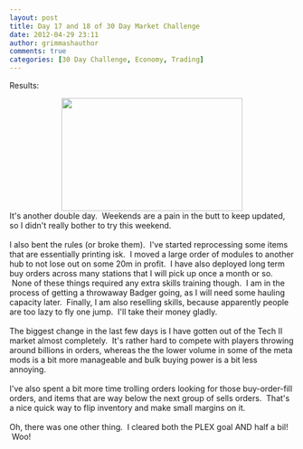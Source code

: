 ```yaml
---
layout: post
title: Day 17 and 18 of 30 Day Market Challenge
date: 2012-04-29 23:11
author: grimmashauthor
comments: true
categories: [30 Day Challenge, Economy, Trading]
---
```

Results:<br /><div style="clear: both; text-align: center;"><a href="http://grimmash.com/wp-content/uploads/2012/04/Day-17-amp-18-300x1881.png" style="margin-left: 1em; margin-right: 1em;"><img border="0" height="200" src="http://grimmash.com/wp-content/uploads/2012/04/Day-17-amp-18-300x1881-300x188.png" width="320" /></a></div><div style="clear: both; text-align: left;">It's another double day. &nbsp;Weekends are a pain in the butt to keep updated, so I didn't really bother to try this weekend.</div><div style="clear: both; text-align: left;"><br /></div><div style="clear: both; text-align: left;">I also bent the rules (or broke them). &nbsp;I've started reprocessing some items that are essentially printing isk. &nbsp;I moved a large order of modules to another hub to not lose out on some 20m in profit. &nbsp;I have also deployed long term buy orders across many stations that I will pick up once a month or so. &nbsp;None of these things required any extra skills training though. &nbsp;I am in the process of getting a throwaway Badger going, as I will need some hauling capacity later. &nbsp;Finally, I am also reselling skills, because apparently people are too lazy to fly one jump. &nbsp;I'll take their money gladly.</div><div style="clear: both; text-align: left;"><br /></div><div style="clear: both; text-align: left;">The biggest change in the last few days is I have gotten out of the Tech II market almost completely. &nbsp;It's rather hard to compete with players throwing around billions in orders, whereas the the lower volume in some of the meta mods is a bit more manageable and bulk buying power is a bit less annoying.</div><div style="clear: both; text-align: left;"><br /></div><div style="clear: both; text-align: left;">I've also spent a bit more time trolling orders looking for those buy-order-fill orders, and items that are way below the next group of sells orders. &nbsp;That's a nice quick way to flip inventory and make small margins on it.</div><div style="clear: both; text-align: left;"><br /></div><div style="clear: both; text-align: left;">Oh, there was one other thing. &nbsp;I cleared both the PLEX goal AND half a bil! &nbsp;Woo!</div><br />
